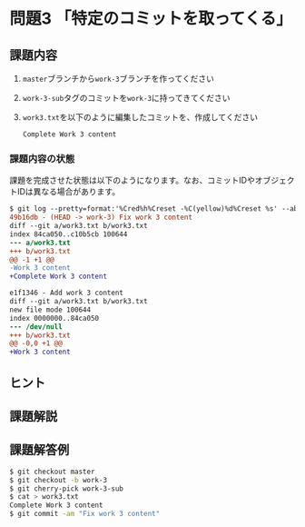 # 問題3 「特定のコミットを取ってくる」

## 課題内容

1. `master`ブランチから`work-3`ブランチを作ってください
1. `work-3-sub`タグのコミットを`work-3`に持ってきてください
1. `work3.txt`を以下のように編集したコミットを、作成してください

    ```text
    Complete Work 3 content
    ```

### 課題内容の状態

課題を完成させた状態は以下のようになります。なお、コミットIDやオブジェクトIDは異なる場合があります。

```diff
$ git log --pretty=format:'%Cred%h%Creset -%C(yellow)%d%Creset %s' --abbrev-commit -p work-3...master
49b16db - (HEAD -> work-3) Fix work 3 content
diff --git a/work3.txt b/work3.txt
index 84ca050..c10b5cb 100644
--- a/work3.txt
+++ b/work3.txt
@@ -1 +1 @@
-Work 3 content
+Complete Work 3 content

e1f1346 - Add work 3 content
diff --git a/work3.txt b/work3.txt
new file mode 100644
index 0000000..84ca050
--- /dev/null
+++ b/work3.txt
@@ -0,0 +1 @@
+Work 3 content
```

## ヒント

## 課題解説

## 課題解答例

```bash
$ git checkout master
$ git checkout -b work-3
$ git cherry-pick work-3-sub
$ cat > work3.txt
Complete Work 3 content
$ git commit -am "Fix work 3 content"
```
